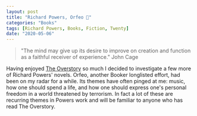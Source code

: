 ```yaml
---
layout: post
title: "Richard Powers, Orfeo 🎵"
categories: "Books"
tags: [Richard Powers, Books, Fiction, Twenty]
date: "2020-05-06"
---
```


> "The mind may give up its desire to improve on creation and function as a faithful receiver of experience." John Cage

Having enjoyed [The Overstory](/the-overstory/) so much I decided to investigate a few more of Richard Powers' novels. Orfeo, another Booker longlisted effort, had been on my radar for a while. Its themes have often pinged at me: music, how one should spend a life, and how one should express one's personal freedom in a world threatened by terrorism. In fact a lot of these are recurring themes in Powers work and will be familiar to anyone who has read The Overstory.


